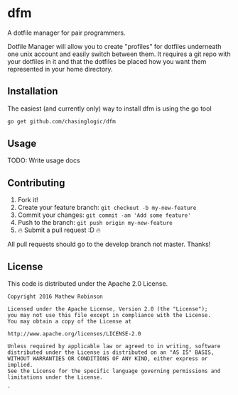 # dfm
A dotfile manager for pair programmers.

Dotfile Manager will allow you to create "profiles" for dotfiles underneath one
unix account and easily switch between them. It requires a git repo with your
dotfiles in it and that the dotfiles be placed how you want them represented in
your home directory.

## Installation
The easiest (and currently only) way to install dfm is using the go tool

```bash
go get github.com/chasinglogic/dfm
```

## Usage

TODO: Write usage docs

## Contributing

1. Fork it!
2. Create your feature branch: `git checkout -b my-new-feature`
3. Commit your changes: `git commit -am 'Add some feature'`
4. Push to the branch: `git push origin my-new-feature`
5. :fire: Submit a pull request :D :fire:

All pull requests should go to the develop branch not master. Thanks!

## License

This code is distributed under the Apache 2.0 License.

```
Copyright 2016 Mathew Robinson

Licensed under the Apache License, Version 2.0 (the "License");
you may not use this file except in compliance with the License.
You may obtain a copy of the License at

http://www.apache.org/licenses/LICENSE-2.0

Unless required by applicable law or agreed to in writing, software
distributed under the License is distributed on an "AS IS" BASIS,
WITHOUT WARRANTIES OR CONDITIONS OF ANY KIND, either express or implied.
See the License for the specific language governing permissions and
limitations under the License.

`
